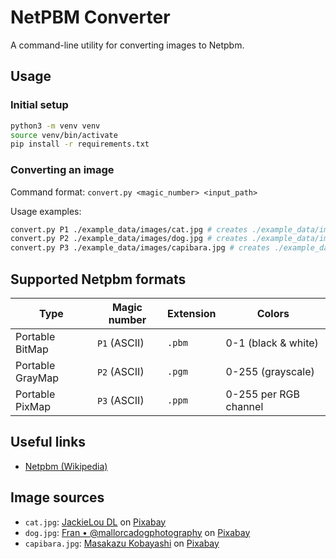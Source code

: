 # NetPBM Converter
A command-line utility for converting images to Netpbm.

## Usage
### Initial setup
```sh
python3 -m venv venv
source venv/bin/activate
pip install -r requirements.txt
```

### Converting an image
Command format: `convert.py <magic_number> <input_path>`

Usage examples:
```sh
convert.py P1 ./example_data/images/cat.jpg # creates ./example_data/images/cat.pbm (black & white)
convert.py P2 ./example_data/images/dog.jpg # creates ./example_data/images/dog.pgm
convert.py P3 ./example_data/images/capibara.jpg # creates ./example_data/images/capibara.ppm
```

## Supported Netpbm formats
| Type             | Magic number | Extension | Colors                |
|------------------|--------------|-----------|-----------------------|
| Portable BitMap  | `P1` (ASCII) | `.pbm`    | 0-1 (black & white)   |
| Portable GrayMap | `P2` (ASCII) | `.pgm`    | 0-255 (grayscale)     |
| Portable PixMap  | `P3` (ASCII) | `.ppm`    | 0-255 per RGB channel |

## Useful links
- [Netpbm (Wikipedia)](https://en.wikipedia.org/wiki/Netpbm)

## Image sources
- `cat.jpg`: <a href="https://pixabay.com/de/users/jaclou-dl-5602247/?utm_source=link-attribution&utm_medium=referral&utm_campaign=image&utm_content=5098930">JackieLou DL</a> on <a href="https://pixabay.com/de//?utm_source=link-attribution&utm_medium=referral&utm_campaign=image&utm_content=5098930">Pixabay</a>
- `dog.jpg`: <a href="https://pixabay.com/de/users/picsbyfran-6087762/?utm_source=link-attribution&utm_medium=referral&utm_campaign=image&utm_content=2785074">Fran • @mallorcadogphotography</a> on <a href="https://pixabay.com/de//?utm_source=link-attribution&utm_medium=referral&utm_campaign=image&utm_content=2785074">Pixabay</a>
- `capibara.jpg`: <a href="https://pixabay.com/de/users/chacha8080-11915634/?utm_source=link-attribution&utm_medium=referral&utm_campaign=image&utm_content=5255073">Masakazu Kobayashi</a> on <a href="https://pixabay.com/de//?utm_source=link-attribution&utm_medium=referral&utm_campaign=image&utm_content=5255073">Pixabay</a>
